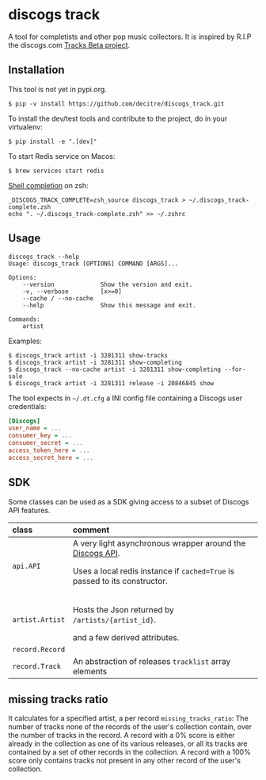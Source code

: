 # discogs track

A tool for completists and other pop music collectors.
It is inspired by R.I.P the discogs.com [Tracks Beta project](https://www.discogs.com/track). 

## Installation

This tool is not yet in pypi.org.

```shell
$ pip -v install https://github.com/decitre/discogs_track.git
```

To install the dev/test tools and contribute to the project, do in your virtualenv:

```shell
$ pip install -e ".[dev]"
```


To start Redis service on Macos:

```shell
$ brew services start redis
```

[Shell completion](https://click.palletsprojects.com/en/latest/shell-completion) on zsh:

```shell
_DISCOGS_TRACK_COMPLETE=zsh_source discogs_track > ~/.discogs_track-complete.zsh
echo ". ~/.discogs_track-complete.zsh" >> ~/.zshrc
```

## Usage

```help
discogs_track --help
Usage: discogs_track [OPTIONS] COMMAND [ARGS]...

Options:
    --version             Show the version and exit.
    -v, --verbose         [x>=0]
    --cache / --no-cache
    --help                Show this message and exit.

Commands:
    artist
```

Examples:

```shell
$ discogs_track artist -i 3281311 show-tracks
$ discogs_track artist -i 3281311 show-completing
$ discogs_track --no-cache artist -i 3281311 show-completing --for-sale
$ discogs_track artist -i 3281311 release -i 20846845 show
```

The tool expects in `~/.dt.cfg` a INI config file containing a Discogs user credentials:

```ini
[Discogs]
user_name = ...
consumer_key = ...
consumer_secret = ...
access_token_here = ...
access_secret_here = ...    
```

## SDK

Some classes can be used as a SDK giving access to a subset of Discogs API features.

| class | comment |
|:-------|:-------|
| `api.API` | A very light asynchronous wrapper around the [Discogs API](https://www.discogs.com/developers/). <p>Uses a local redis instance if <code>cached=True</code> is passed to its constructor.  |
| `artist.Artist` | <p>Hosts the Json returned by `/artists/{artist_id}`.</p> and a few derived attributes. |
| `record.Record` | |
| `record.Track` | An abstraction of releases `tracklist` array elements|


## missing tracks ratio

It calculates for a specified artist, a per record `missing_tracks_ratio`:
The number of tracks none of the records of the user's collection contain, over the number of tracks in the record.
A record with a 0% score is either already in the collection as one of its various releases, or all its tracks are contained by a set of other records in the collection.
A record with a 100% score only contains tracks not present in any other record of the user's collection.


<!--
## References

3. https://medium.com/@petehouston/install-and-config-redis-on-mac-os-x-via-homebrew-eb8df9a4f298

-->